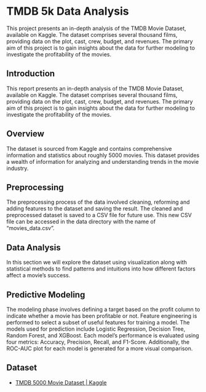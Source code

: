 # TMDB 5k Data Analysis

This project presents an in-depth analysis of the TMDB Movie Dataset, available on Kaggle. The dataset comprises several thousand films, providing data on the plot, cast, crew, budget, and revenues. The primary aim of this project is to gain insights about the data for further modeling to investigate the profitability of the movies.

## Introduction
This report presents an in-depth analysis of the TMDB Movie Dataset, available on Kaggle. The dataset comprises several thousand films, providing data on the plot, cast, crew, budget, and revenues. The primary aim of this project is to gain insights about the data for further modeling to investigate the profitability of the movies.

## Overview
The dataset is sourced from Kaggle and contains comprehensive information and statistics about roughly 5000 movies. This dataset provides a wealth of information for analyzing and understanding trends in the movie industry.

## Preprocessing
The preprocessing process of the data involved cleaning, reforming and adding features to the dataset and saving the result. The cleaned and preprocessed dataset is saved to a CSV file for future use. This new CSV file can be accessed in the data directory with the name of “movies_data.csv”.

## Data Analysis
In this section we will explore the dataset using visualization along with statistical methods to find patterns and intuitions into how different factors affect a movie’s success.

## Predictive Modeling
The modeling phase involves defining a target based on the profit column to indicate whether a movie has been profitable or not. Feature engineering is performed to select a subset of useful features for training a model. The models used for prediction include Logistic Regression, Decision Tree, Random Forest, and XGBoost. Each model’s performance is evaluated using four metrics: Accuracy, Precision, Recall, and F1-Score. Additionally, the ROC-AUC plot for each model is generated for a more visual comparison.

## Dataset
- [TMDB 5000 Movie Dataset | Kaggle](https://www.kaggle.com/tmdb/tmdb-movie-metadata)
